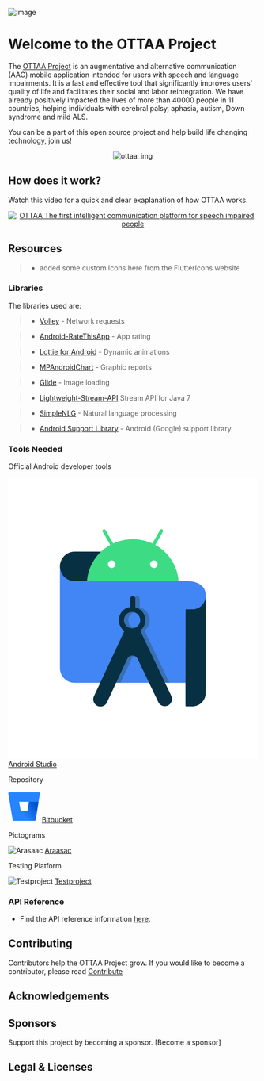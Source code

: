 ![image](https://ottaaproject.com/img/ottaa-project.svg)

# Welcome to the OTTAA Project #

The [OTTAA Project](https://www.ottaaproject.com/) is an augmentative and alternative communication (AAC) mobile application intended for users with speech and language impairments. It is a fast and effective tool that significantly improves users' quality of life and facilitates their social and labor reintegration. We have already positively impacted the lives of more than 40000 people in 11 countries, helping individuals with cerebral palsy, aphasia, autism, Down syndrome and mild ALS.

You can be a part of this open source project and help build life changing technology, join us!
<p align="center">
<img src="https://github.com/VicColombo/ottaa_project_flutter/blob/master/public/images/ARG_VENTURE_OTTAA%20(1%20of%201)-36.jpg" alt="ottaa_img" width="400"/>
</p>

## How does it work?

Watch this video for a quick and clear exaplanation of how OTTAA works. 

<p align="center">
<a href="https://www.youtube.com/watch?v=nQZRzBOWD-c"><img src="https://img.youtube.com/vi/nQZRzBOWD-c/0.jpg" alt="OTTAA The first intelligent communication platform for speech impaired people" width="480" height="360"></a>
</p>

## Resources

>* added some custom Icons here from the FlutterIcons website

### Libraries
   The libraries used are:

  >* [Volley](https://github.com/google/volley) - Network requests

  >* [Android-RateThisApp](https://github.com/kobakei/Android-RateThisApp) - App rating

  >* [Lottie for Android](https://github.com/airbnb/lottie-android) - Dynamic animations

  >* [MPAndroidChart](https://github.com/PhilJay/MPAndroidChart) - Graphic reports

  >* [Glide](https://github.com/bumptech/glide) - Image loading

  >* [Lightweight-Stream-API](https://github.com/aNNiMON/Lightweight-Stream-API) Stream API for Java 7

  >* [SimpleNLG](https://github.com/simplenlg/simplenlg) - Natural language processing

  >* [Android Support Library](https://developer.android.com) - Android (Google) support library

### Tools Needed


 Official Android developer tools

  ![Android Studio](public/images/tools_libraries/android_studio)
   [Android Studio](https://developer.android.com/studio)

 Repository

   ![Bitbucket](public/images/tools_libraries/bit_bucket.png)
  [Bitbucket](https://bitbucket.org)

 Pictograms

   ![Arasaac](https://github.com/VicColombo/ottaa_project_flutter/blob/master/public/images/tools_libraries/araasac.png)
  [Araasac](http://arasaac.org/)

 Testing Platform

   ![Testproject](https://github.com/VicColombo/ottaa_project_flutter/blob/master/public/images/tools_libraries/test_project.png)
    [Testproject](http://testproject.io)


### API Reference
 * Find the API reference information [here](https://ottaaproject.com/javadoc).

## Contributing

Contributors help the OTTAA Project grow. If you would like to become a contributor, please read [Contribute](CONTRIBUTING.md)


## Acknowledgements

## Sponsors

Support this project by becoming a sponsor. [Become a sponsor]

## Legal & Licenses






